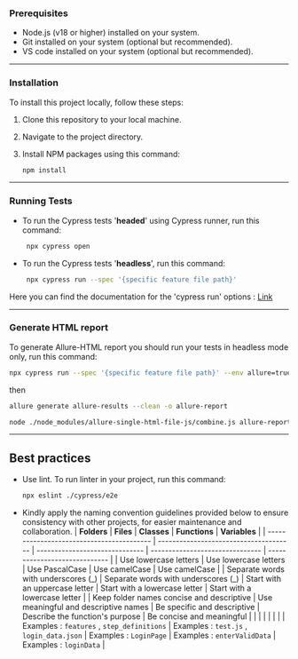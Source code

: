 
### Prerequisites

- Node.js (v18 or higher) installed on your system.
- Git installed on your system (optional but recommended).
- VS code installed on your system (optional but recommended).

---

### Installation

To install this project locally, follow these steps:

1. Clone this repository to your local machine.
2. Navigate to the project directory.
3. Install NPM packages using this command:

   ```bash
   npm install
   ```

---

### Running Tests

- To run the Cypress tests '**headed**' using Cypress runner, run this command:

  ```bash
   npx cypress open
  ```

- To run the Cypress tests '**headless**', run this command:
  ```bash
   npx cypress run --spec '{specific feature file path}'
  ```

Here you can find the documentation for the 'cypress run' options : [Link](https://docs.cypress.io/guides/guides/command-line#cypress-run)

---

### Generate HTML report

To generate Allure-HTML report you should run your tests in headless mode only, run this command:

```bash
npx cypress run --spec '{specific feature file path}' --env allure=true
```
then
```bash
allure generate allure-results --clean -o allure-report
```
```bash
node ./node_modules/allure-single-html-file-js/combine.js allure-report
```


---

## Best practices

- Use lint. To run linter in your project, run this command:

  ```bash
  npx eslint ./cypress/e2e
  ```

- Kindly apply the naming convention guidelines provided below to ensure consistency with other projects, for easier maintenance and collaboration.
  | **Folders** | **Files** | **Classes** | **Functions** | **Variables** |
  | ----------------------------------------- | -------------------------------------- | ------------------------------ | ------------------------------- | ----------------------------- |
  | Use lowercase letters | Use lowercase letters | Use PascalCase | Use camelCase | Use camelCase |
  | Separate words with underscores (\_) | Separate words with underscores (\_) | Start with an uppercase letter | Start with a lowercase letter | Start with a lowercase letter |
  | Keep folder names concise and descriptive | Use meaningful and descriptive names | Be specific and descriptive | Describe the function's purpose | Be concise and meaningful |
  | | | | | |
  | Examples : `features` , `step_definitions` | Examples : `test.js` , `login_data.json` | Examples : `LoginPage` | Examples : `enterValidData` | Examples : `loginData` |
